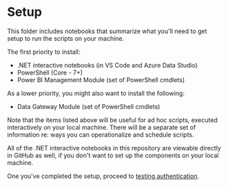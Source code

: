 # Setup

This folder includes notebooks that summarize what you'll need to get setup to run the scripts on your machine. 

The first priority to install: 
- .NET interactive notebooks (in VS Code and Azure Data Studio)
- PowerShell (Core - 7+)
- Power BI Management Module (set of PowerShell cmdlets)

As a lower priority, you might also want to install the following:
- Data Gateway Module (set of PowerShell cmdlets) 

Note that the items listed above will be useful for ad hoc scripts, executed interactively on your local machine. There will be a separate set of information re: ways you can operationalize and schedule scripts.

All of the .NET interactive notebooks in this repository are viewable directly in GitHub as well, if you don't want to set up the components on your local machine. 

One you've completed the setup, proceed to [testing authentication](https://github.com/sqlchick/Power-BI-Admin/tree/main/Testing-Authentication).
